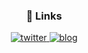 <!-- <img src="https://raw.githubusercontent.com/shmn7iii/shmn7iii/main/header.svg" width="100%" /> -->

<div align="center">
  <h3> 🚏 Links </h3>
</div>

<div align="center">
  <a href="https://twitter.com/shmn7iii">
    <img alt="twitter" src="https://img.shields.io/badge/Twitter-@shmn7iii-FFD840?style=flat&logo=twitter&logoColor=ffffff&labelColor=334155">
  </a>
  <a href="https://www.shmn7iii.net">
    <img alt="blog" src="https://img.shields.io/static/v1?color=%23FFD840&label=Blog&message=www.shmn7iii.net&style=flat&logo=rss&logoColor=ffffff&labelColor=334155">
  </a>
</div>
